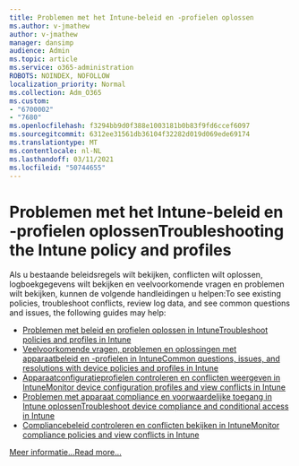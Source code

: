 ```yaml
---
title: Problemen met het Intune-beleid en -profielen oplossen
ms.author: v-jmathew
author: v-jmathew
manager: dansimp
audience: Admin
ms.topic: article
ms.service: o365-administration
ROBOTS: NOINDEX, NOFOLLOW
localization_priority: Normal
ms.collection: Adm_O365
ms.custom:
- "6700002"
- "7680"
ms.openlocfilehash: f3294bb9d0f388e1003181b0b83f9fd6ccef6097
ms.sourcegitcommit: 6312ee31561db36104f32282d019d069ede69174
ms.translationtype: MT
ms.contentlocale: nl-NL
ms.lasthandoff: 03/11/2021
ms.locfileid: "50744655"
---
```

# <a name="troubleshooting-the-intune-policy-and-profiles"></a><span data-ttu-id="e103c-102">Problemen met het Intune-beleid en -profielen oplossen</span><span class="sxs-lookup"><span data-stu-id="e103c-102">Troubleshooting the Intune policy and profiles</span></span>

<span data-ttu-id="e103c-103">Als u bestaande beleidsregels wilt bekijken, conflicten wilt oplossen, logboekgegevens wilt bekijken en veelvoorkomende vragen en problemen wilt bekijken, kunnen de volgende handleidingen u helpen:</span><span class="sxs-lookup"><span data-stu-id="e103c-103">To see existing policies, troubleshoot conflicts, review log data, and see common questions and issues, the following guides may help:</span></span>

- [<span data-ttu-id="e103c-104">Problemen met beleid en profielen oplossen in Intune</span><span class="sxs-lookup"><span data-stu-id="e103c-104">Troubleshoot policies and profiles in Intune</span></span>](https://docs.microsoft.com/troubleshoot/mem/intune/troubleshoot-policies-in-microsoft-intune)
- [<span data-ttu-id="e103c-105">Veelvoorkomende vragen, problemen en oplossingen met apparaatbeleid en -profielen in Intune</span><span class="sxs-lookup"><span data-stu-id="e103c-105">Common questions, issues, and resolutions with device policies and profiles in Intune</span></span>](https://docs.microsoft.com/mem/intune/configuration/device-profile-troubleshoot)
- [<span data-ttu-id="e103c-106">Apparaatconfiguratieprofielen controleren en conflicten weergeven in Intune</span><span class="sxs-lookup"><span data-stu-id="e103c-106">Monitor device configuration profiles and view conflicts in Intune</span></span>](https://docs.microsoft.com/mem/intune/configuration/device-profile-monitor)
- [<span data-ttu-id="e103c-107">Problemen met apparaat compliance en voorwaardelijke toegang in Intune oplossen</span><span class="sxs-lookup"><span data-stu-id="e103c-107">Troubleshoot device compliance and conditional access in Intune</span></span>](https://docs.microsoft.com/troubleshoot/mem/intune/troubleshoot-conditional-access)
- [<span data-ttu-id="e103c-108">Compliancebeleid controleren en conflicten bekijken in Intune</span><span class="sxs-lookup"><span data-stu-id="e103c-108">Monitor compliance policies and view conflicts in Intune</span></span>](https://docs.microsoft.com/mem/intune/protect/compliance-policy-monitor)

[<span data-ttu-id="e103c-109">Meer informatie...</span><span class="sxs-lookup"><span data-stu-id="e103c-109">Read more...</span></span>](https://docs.microsoft.com/mem/intune/configuration/device-profiles)
